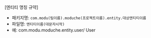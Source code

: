 [엔티티 명칭 규약]

- 패키지명: `com.modu(팀이름).moduche(프로젝트이름).entity.대상엔티티이름`
- 파일명: `엔티티이름(대문자시작)`
- 예: com.modu.moduche.entity.user/ User